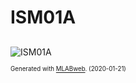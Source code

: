 <!--- PrjInfo ---> <!--- Please remove this line after manually editing --->
<!--- 00a56be08b96043df9e37d6aff7b6990 --->
<!--- Created:2020-01-21 18:24:48.187485: ---> 
<!--- Author:: ---> 
<!--- AuthorEmail:: ---> 
<!--- Tags:: ---> 
<!--- Ust:: ---> 
<!--- Label --->
<!--- ELabel ---> 
<!--- Name:ISM01A: --->
# ISM01A
<!--- LongName --->
## 
<!--- ELongName ---> 

<!--- Lead --->

<!--- ELead ---> 

![ISM01A](doc/img/ISM01A_QRcode.png) 


<!--- Description --->
<!--- EDescription --->
<!--- Content --->
<!--- EContent --->
<sub><sup> Generated with [MLABweb](https://github.com/MLAB-project/MLABweb). (2020-01-21)</sup></sub>